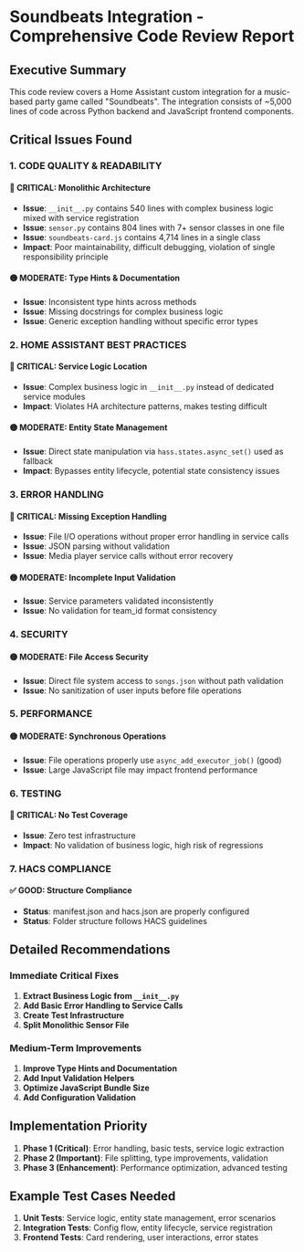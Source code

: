 # Soundbeats Integration - Comprehensive Code Review Report

## Executive Summary

This code review covers a Home Assistant custom integration for a music-based party game called "Soundbeats". The integration consists of ~5,000 lines of code across Python backend and JavaScript frontend components.

## Critical Issues Found

### 1. CODE QUALITY & READABILITY

#### 🔴 CRITICAL: Monolithic Architecture
- **Issue**: `__init__.py` contains 540 lines with complex business logic mixed with service registration
- **Issue**: `sensor.py` contains 804 lines with 7+ sensor classes in one file
- **Issue**: `soundbeats-card.js` contains 4,714 lines in a single class
- **Impact**: Poor maintainability, difficult debugging, violation of single responsibility principle

#### 🟡 MODERATE: Type Hints & Documentation
- **Issue**: Inconsistent type hints across methods
- **Issue**: Missing docstrings for complex business logic
- **Issue**: Generic exception handling without specific error types

### 2. HOME ASSISTANT BEST PRACTICES

#### 🔴 CRITICAL: Service Logic Location
- **Issue**: Complex business logic in `__init__.py` instead of dedicated service modules
- **Impact**: Violates HA architecture patterns, makes testing difficult

#### 🟡 MODERATE: Entity State Management
- **Issue**: Direct state manipulation via `hass.states.async_set()` used as fallback
- **Impact**: Bypasses entity lifecycle, potential state consistency issues

### 3. ERROR HANDLING

#### 🔴 CRITICAL: Missing Exception Handling
- **Issue**: File I/O operations without proper error handling in service calls
- **Issue**: JSON parsing without validation
- **Issue**: Media player service calls without error recovery

#### 🟡 MODERATE: Incomplete Input Validation
- **Issue**: Service parameters validated inconsistently
- **Issue**: No validation for team_id format consistency

### 4. SECURITY

#### 🟡 MODERATE: File Access Security
- **Issue**: Direct file system access to `songs.json` without path validation
- **Issue**: No sanitization of user inputs before file operations

### 5. PERFORMANCE

#### 🟡 MODERATE: Synchronous Operations
- **Issue**: File operations properly use `async_add_executor_job()` (good)
- **Issue**: Large JavaScript file may impact frontend performance

### 6. TESTING

#### 🔴 CRITICAL: No Test Coverage
- **Issue**: Zero test infrastructure
- **Impact**: No validation of business logic, high risk of regressions

### 7. HACS COMPLIANCE

#### ✅ GOOD: Structure Compliance
- **Status**: manifest.json and hacs.json are properly configured
- **Status**: Folder structure follows HACS guidelines

## Detailed Recommendations

### Immediate Critical Fixes

1. **Extract Business Logic from `__init__.py`**
2. **Add Basic Error Handling to Service Calls** 
3. **Create Test Infrastructure**
4. **Split Monolithic Sensor File**

### Medium-Term Improvements

1. **Improve Type Hints and Documentation**
2. **Add Input Validation Helpers**
3. **Optimize JavaScript Bundle Size**
4. **Add Configuration Validation**

## Implementation Priority

1. **Phase 1 (Critical)**: Error handling, basic tests, service logic extraction
2. **Phase 2 (Important)**: File splitting, type improvements, validation
3. **Phase 3 (Enhancement)**: Performance optimization, advanced testing

## Example Test Cases Needed

1. **Unit Tests**: Service logic, entity state management, error scenarios
2. **Integration Tests**: Config flow, entity lifecycle, service registration
3. **Frontend Tests**: Card rendering, user interactions, error states